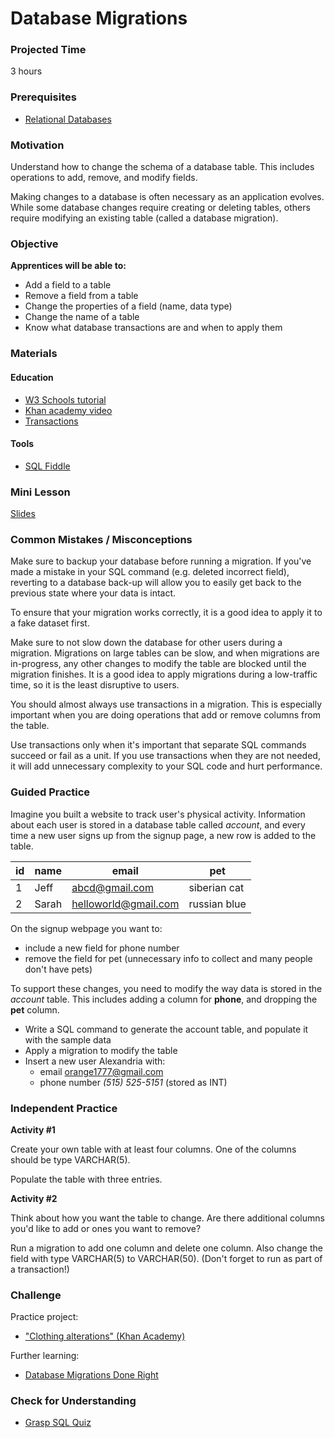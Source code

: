 # Database Migrations

### Projected Time

3 hours

### Prerequisites

- [Relational Databases](https://github.com/Techtonica/curriculum/blob/master/databases/relational-databases.md)

### Motivation

Understand how to change the schema of a database table. This includes operations to add, remove, and modify fields.

Making changes to a database is often necessary as an application evolves. While some database changes require creating or deleting tables, others require modifying an existing table (called a database migration).

### Objective

**Apprentices will be able to:**
- Add a field to a table
- Remove a field from a table
- Change the properties of a field (name, data type)
- Change the name of a table
- Know what database transactions are and when to apply them

### Materials

#### Education

- [W3 Schools tutorial](https://www.w3schools.com/sql/sql_alter.asp)
- [Khan academy video](https://www.khanacademy.org/computing/computer-programming/sql/modifying-databases-with-sql/p/altering-tables-after-creation)
- [Transactions](https://www.postgresql.org/docs/9.6/static/tutorial-transactions.html)

#### Tools

- [SQL Fiddle](http://sqlfiddle.com)

### Mini Lesson
[Slides](https://docs.google.com/presentation/d/118Fg5gaMPJBQdZV8n9dcAiYLyX5BseVUcJ1fSANdm4E/edit#slide=id.g4032745045_0_3)

### Common Mistakes / Misconceptions

Make sure to backup your database before running a migration. If you've made a mistake in your SQL command (e.g. deleted incorrect field), reverting to a database back-up will allow you to easily get back to the previous state where your data is intact.

To ensure that your migration works correctly, it is a good idea to apply it to a fake dataset first.

Make sure to not slow down the database for other users during a migration. Migrations on large tables can be slow, and when migrations are in-progress, any other changes to modify the table are blocked until the migration finishes. It is a good idea to apply migrations during a low-traffic time, so it is the least disruptive to users.

You should almost always use transactions in a migration. This is especially important when you are doing operations that add or remove columns from the table.


Use transactions only when it's important that separate SQL commands succeed or fail as a unit. If you use transactions when they are not needed, it will add unnecessary complexity to your SQL code and hurt performance.

### Guided Practice
Imagine you built a website to track user's physical activity. Information about each user is stored in a database table called *account*, and every time a new user signs up from the signup page, a new row is added to the table.

| id  | name  | email  | pet  |
|---|---|---|---|
| 1  | Jeff  | abcd@gmail.com  | siberian cat  |
| 2  | Sarah  | helloworld@gmail.com  | russian blue  |

On the signup webpage you want to:
- include a new field for phone number
- remove the field for pet (unnecessary info to collect and many people don't have pets)

To support these changes, you need to modify the way data is stored in the *account* table. This includes adding a column for **phone**, and dropping the **pet** column.

- Write a SQL command to generate the account table, and populate it with the sample data
- Apply a migration to modify the table
- Insert a new user Alexandria with:
  - email orange1777@gmail.com
  - phone number *(515) 525-5151* (stored as INT)

### Independent Practice
**Activity #1**

Create your own table with at least four columns. One of the columns should be type VARCHAR(5).

 Populate the table with three entries.

**Activity #2**

Think about how you want the table to change. Are there additional columns you'd like to add or ones you want to remove?

Run a migration to add one column and delete one column. Also change the field with type VARCHAR(5) to VARCHAR(50). (Don't forget to run as part of a transaction!)

### Challenge

Practice project:
- ["Clothing alterations" (Khan Academy)](https://www.khanacademy.org/computing/computer-programming/sql/modifying-databases-with-sql/p/challenge-clothing-alterations)

Further learning:
- [Database Migrations Done Right](http://www.brunton-spall.co.uk/post/2014/05/06/database-migrations-done-right/)

### Check for Understanding

- [Grasp SQL Quiz](https://www.graspsql.com/sql-tutorial/administer/sql-alter-table-quiz/)
